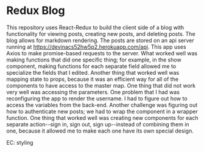 # Redux Blog
This repository uses React-Redux to build the client side of a blog with functionality for viewing posts, creating new posts, and deleting posts.  The blog allows for markdown rendering.  The posts are stored on an api server running at https://devinacs52hw5p2.herokuapp.com/api.  This app uses Axios to make promise-based requests to the server.  What worked well was making functions that did one specific thing; for example, in the show component, making functions for each separate field allowed me to specialize the fields that I edited.  Another thing that worked well was mapping state to props, because it was an efficient way for all of the components to have access to the master map.  One thing that did not work very well was accessing the parameters.  One problem that I had was reconfiguring the app to render the username.  I had to figure out how to access the variables from the back-end.  Another challenge was figuring out how to authenticate new posts; we had to wrap the component in a wrapper function.  One thing that worked well was creating new components for each separate action--sign in, sign out, sign up--instead of combining them in one, because it allowed me to make each one have its own special design.

EC: styling
